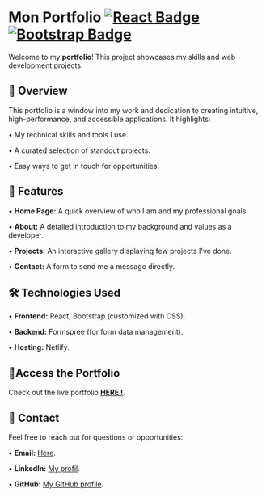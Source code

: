 # **Mon Portfolio** [![React Badge](https://img.shields.io/badge/-React-blue)](https://reactjs.org/) [![Bootstrap Badge](https://img.shields.io/badge/-Bootstrap-blueviolet)](https://getbootstrap.com/)

Welcome to my **portfolio**! This project showcases my skills and web development projects.

## **📌 Overview**

This portfolio is a window into my work and dedication to creating intuitive, high-performance, and accessible applications. It highlights:

•  My technical skills and tools I use.

•  A curated selection of standout projects.

•  Easy ways to get in touch for opportunities.

## **🌟 Features**
•  **Home Page:** A quick overview of who I am and my professional goals.

•  **About:** A detailed introduction to my background and values as a developer.

•  **Projects:** An interactive gallery displaying few projects I've done.

•  **Contact:** A form to send me a message directly.

## **🛠️ Technologies Used**

•  **Frontend:** React, Bootstrap (customized with CSS).

•  **Backend:** Formspree (for form data management).

•  **Hosting:** Netlify.

## **🚀Access the Portfolio**
Check out the live portfolio [ **HERE !**](https://ymuamba-portfolio.netlify.app/).

## **📨 Contact**
Feel free to reach out for questions or opportunities:

•  **Email:** [Here](mailto:yelemyah.muamba@gmail.com?subject=Collaboration%20Opportunity&body=Hello,%20I%20found%20your%20portfolio%20and...).

•  **LinkedIn:** [My profil](https://www.linkedin.com/in/yelemyah-muamba-%F0%9F%92%BB-7833a625a/).

•  **GitHub:** [My GitHub profile](https://github.com/YelemyahM).